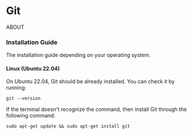 
# Git

ABOUT

### Installation Guide

The installation guide depending on your operating system.

#### Linux (Ubuntu 22.04)

On Ubuntu 22.04, Git should be already installed. You can check it by running:
```
git --version
```
If the terminal doesn't recognize the command, then install Git through the following command:
```
sudo apt-get update && sudo apt-get install git
```
